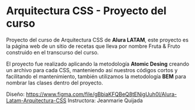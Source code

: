 # Arquitectura CSS - Proyecto del curso

Proyecto del curso de Arquitectura CSS de **Alura LATAM**, este proyecto es la página web de un sitio de recetas que lleva por nombre Fruta & Fruto construido en el transcurso del curso. 

El proyecto fue realizado aplicando la metodología **Atomic Desing** creando un archivo para cada CSS, manteniendo así nuestros códigos cortos y facilitando el mantenimiento, también utilizamos la metodología **BEM** para nombrar las clases dentro del proyecto. 

Diseño: https://www.figma.com/file/gBbiaKFQBeQ8tENigUuh0l/Alura-Latam-Arquitectura-CSS 
Instructora: Jeanmarie Quijada



